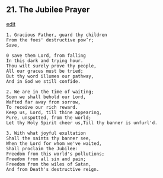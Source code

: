 
## 21.  The Jubilee Prayer
[edit](https://docs.google.com/document/d/1exuvDL_B0ChsPS3YYAqsjuY9wVmepQCD/edit?mode=html)



    1. Gracious Father, guard thy children
    From the foes' destructive pow’r;
    Save, 

    0 save them Lord, from falling
    In this dark and trying hour.
    Thou wilt surely prove thy people,
    All our graces must be tried;
    But thy word illumes our pathway,
    And in God we still confide.

    2. We are in the time of waiting;
    Soon we shall behold our Lord,
    Wafted far away from sorrow,
    To receive our rich reward.
    Keep us, Lord, till thine appearing,
    Pure, unspotted, from the world;
    Let thy Holy Spirit cheer us,Till thy banner is unfurl'd.

    3. With what joyful exultation
    Shall the saints thy banner see,
    When the Lord for whom we've waited,
    Shall proclaim the Jubilee:
    Freedom from this world's pollutions;
    Freedom from all sin and pain;
    Freedom from the wiles of Satan,
    And from Death's destructive reign.
